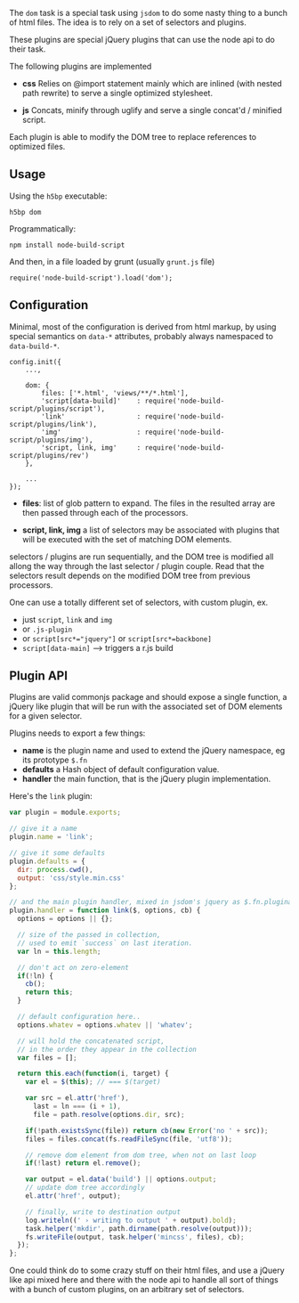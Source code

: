 
The `dom` task is a special task using `jsdom` to do some nasty thing to
a bunch of html files. The idea is to rely on a set of selectors and
plugins.

These plugins are special jQuery plugins that can use the node api to do
their task.

The following plugins are implemented

* **css** Relies on @import statement mainly which are inlined (with
  nested path rewrite) to serve a single optimized stylesheet.

* **js** Concats, minify through uglify and serve a single concat'd /
  minified script.

Each plugin is able to modify the DOM tree to replace references to
optimized files.

## Usage

Using the `h5bp` executable:

    h5bp dom

Programmatically:

    npm install node-build-script

And then, in a file loaded by grunt (usually `grunt.js` file)

    require('node-build-script').load('dom');


## Configuration

Minimal, most of the configuration is derived from html markup, by using
special semantics on `data-*` attributes, probably always namespaced to
`data-build-*`.

    config.init({
        ...,

        dom: {
            files: ['*.html', 'views/**/*.html'],
            'script[data-build]'    : require('node-build-script/plugins/script'),
            'link'                  : require('node-build-script/plugins/link'),
            'img'                   : require('node-build-script/plugins/img'),
            'script, link, img'     : require('node-build-script/plugins/rev')
        },

        ...
    });

* **files**: list of glob pattern to expand. The files in the resulted
  array are then passed through each of the processors.

* **script, link, img** a list of selectors may be associated with
  plugins that will be executed with the set of matching DOM elements.

selectors / plugins are run sequentially, and the DOM tree is modified
all allong the way through the last selector / plugin couple. Read that
the selectors result depends on the modified DOM tree from previous
processors.

One can use a totally different set of selectors, with custom plugin,
ex.

* just `script`, `link` and `img`
* or `.js-plugin`
* or `script[src*="jquery"]` or `script[src*=backbone]`
* `script[data-main]` --> triggers a r.js build

## Plugin API

Plugins are valid commonjs package and should expose a single function,
a jQuery like plugin that will be run with the associated set of DOM
elements for a given selector.

Plugins needs to export a few things:

* **name** is the plugin name and used to extend the jQuery namespace,
  eg its prototype `$.fn`
* **defaults** a Hash object of default configuration value.
* **handler** the main function, that is the jQuery plugin
  implementation.

Here's the `link` plugin:

```javascript
var plugin = module.exports;

// give it a name
plugin.name = 'link';

// give it some defaults
plugin.defaults = {
  dir: process.cwd(),
  output: 'css/style.min.css'
};

// and the main plugin handler, mixed in jsdom's jquery as $.fn.pluginame
plugin.handler = function link($, options, cb) {
  options = options || {};

  // size of the passed in collection,
  // used to emit `success` on last iteration.
  var ln = this.length;

  // don't act on zero-element
  if(!ln) {
    cb();
    return this;
  }

  // default configuration here..
  options.whatev = options.whatev || 'whatev';

  // will hold the concatenated script,
  // in the order they appear in the collection
  var files = [];

  return this.each(function(i, target) {
    var el = $(this); // === $(target)

    var src = el.attr('href'),
      last = ln === (i + 1),
      file = path.resolve(options.dir, src);

    if(!path.existsSync(file)) return cb(new Error('no ' + src));
    files = files.concat(fs.readFileSync(file, 'utf8'));

    // remove dom element from dom tree, when not on last loop
    if(!last) return el.remove();

    var output = el.data('build') || options.output;
    // update dom tree accordingly
    el.attr('href', output);

    // finally, write to destination output
    log.writeln((' › writing to output ' + output).bold);
    task.helper('mkdir', path.dirname(path.resolve(output)));
    fs.writeFile(output, task.helper('mincss', files), cb);
  });
};
```


One could think do to some crazy stuff on their html files, and use a
jQuery like api mixed here and there with the node api to handle all
sort of things with a bunch of custom plugins, on an arbitrary set of
selectors.



